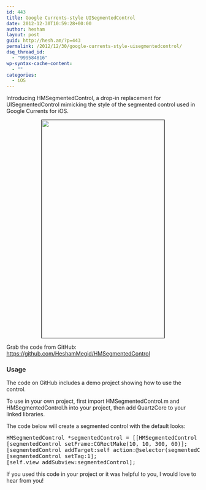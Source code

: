 ```yaml
---
id: 443
title: Google Currents-style UISegmentedControl
date: 2012-12-30T10:59:28+00:00
author: hesham
layout: post
guid: http://hesh.am/?p=443
permalink: /2012/12/30/google-currents-style-uisegmentedcontrol/
dsq_thread_id:
  - "999584816"
wp-syntax-cache-content:
  - ""
categories:
  - iOS
---
```

Introducing HMSegmentedControl, a drop-in replacement for UISegmentedControl mimicking the style of the segmented control used in Google Currents for iOS.

<p style="text-align: center;">
  <img class="aligncenter" style="border: 1px solid black;" alt="" src="https://raw.github.com/HeshamMegid/HMSegmentedControl/master/Screenshot.png" width="320" height="568" />
</p>

Grab the code from GitHub: <https://github.com/HeshamMegid/HMSegmentedControl>

### Usage

The code on GitHub includes a demo project showing how to use the control.

To use in your own project, first import HMSegmentedControl.m and HMSegmentedControl.h into your project, then add QuartzCore to your linked libraries.

The code below will create a segmented control with the default looks:

<pre lang="objc" line="1">HMSegmentedControl *segmentedControl = [[HMSegmentedControl alloc] initWithSectionTitles:@[@"One", @"Two", @"Three"]];
[segmentedControl setFrame:CGRectMake(10, 10, 300, 60)];
[segmentedControl addTarget:self action:@selector(segmentedControlChangedValue:) forControlEvents:UIControlEventValueChanged];
[segmentedControl setTag:1];
[self.view addSubview:segmentedControl];</pre>

If you used this code in your project or it was helpful to you, I would love to hear from you!